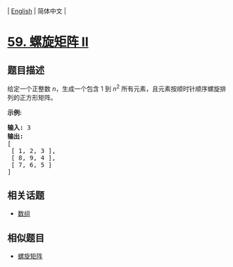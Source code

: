 
| [English](README_EN.md) | 简体中文 |

# [59. 螺旋矩阵 II](https://leetcode-cn.com/problems/spiral-matrix-ii/)

## 题目描述

<p>给定一个正整数&nbsp;<em>n</em>，生成一个包含 1 到&nbsp;<em>n</em><sup>2</sup>&nbsp;所有元素，且元素按顺时针顺序螺旋排列的正方形矩阵。</p>

<p><strong>示例:</strong></p>

<pre><strong>输入:</strong> 3
<strong>输出:</strong>
[
 [ 1, 2, 3 ],
 [ 8, 9, 4 ],
 [ 7, 6, 5 ]
]</pre>


## 相关话题

- [数组](https://leetcode-cn.com/tag/array)

## 相似题目

- [螺旋矩阵](../spiral-matrix/README.md)

